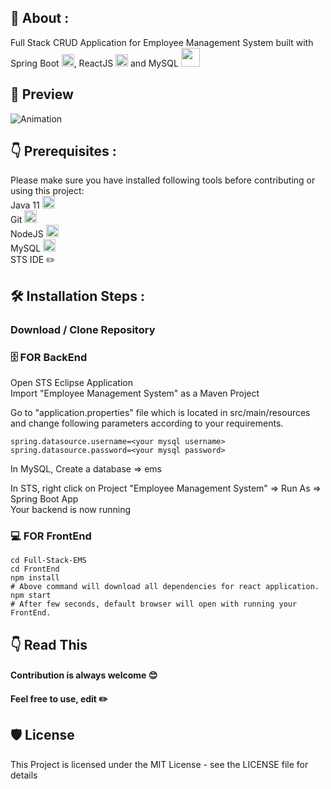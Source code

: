 ## 📌 About :
Full Stack CRUD Application for Employee Management System built with Spring Boot <img src="https://emojis.slackmojis.com/emojis/images/1643515009/10387/spring-boot.png?1643515009" width="20"></img>, ReactJS <img src="https://emojis.slackmojis.com/emojis/images/1643514155/1161/react.png?1643514155" width="20"></img> and MySQL <img src="https://emojis.slackmojis.com/emojis/images/1643514462/4439/mysql.png?1643514462" width="30"></img>

## 📸 Preview
![Animation](https://user-images.githubusercontent.com/100275369/195008305-22168bae-747a-43f1-b045-affac4a1ebb7.gif)

## 👇 Prerequisites :
Please make sure you have installed following tools before contributing or using this project:         
Java 11 <img src="https://emojis.slackmojis.com/emojis/images/1643515002/10313/java-logo.png?1643515002" width="20"></img>          
Git <img src="https://emojis.slackmojis.com/emojis/images/1643514760/7685/git.png?1643514760" width="20"></img>                             
NodeJS <img src="https://emojis.slackmojis.com/emojis/images/1643514460/4425/nodejs.png?1643514460" width="20"></img>        
MySQL <img src="https://emojis.slackmojis.com/emojis/images/1643514462/4439/mysql.png?1643514462" width="20"></img>       
STS IDE ✏️              

## 🛠️ Installation Steps :
### Download / Clone Repository
### 🗄️ FOR BackEnd
Open STS Eclipse Application           
Import "Employee Management System" as a Maven Project      

Go to "application.properties" file which is located in src/main/resources           
and change following parameters according to your requirements.             
~~~
spring.datasource.username=<your mysql username>       
spring.datasource.password=<your mysql password>      
~~~
In MySQL, Create a database => ems            
  
In STS, right click on Project "Employee Management System" => Run As => Spring Boot App       
Your backend is now running      
### 💻 FOR FrontEnd
~~~
cd Full-Stack-EMS
cd FrontEnd
npm install   
# Above command will download all dependencies for react application.
npm start    
# After few seconds, default browser will open with running your FrontEnd.    
~~~

## 👇 Read This
#### Contribution is always welcome 😊

#### Feel free to use, edit ✏️

## 🛡️ License
This Project is licensed under the MIT License - see the LICENSE file for details
